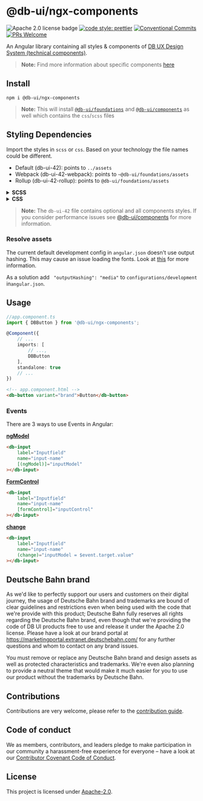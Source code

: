 # @db-ui/ngx-components

![Apache 2.0 license badge](https://img.shields.io/badge/License-Apache_2.0-blue.svg)
[![code style: prettier](https://img.shields.io/badge/code_style-prettier-ff69b4.svg?style=flat-square)](https://github.com/prettier/prettier)
[![Conventional Commits](https://img.shields.io/badge/Conventional%20Commits-1.0.0-yellow.svg)](https://conventionalcommits.org)
[![PRs Welcome](https://img.shields.io/badge/PRs-welcome-brightgreen.svg?style=flat-square)](https://makeapullrequest.com)

An Angular library containing all styles & components of [DB UX Design System (technical components)](https://github.com/db-ui/mono).

> **Note:** Find more information about specific components [here](https://db-ui.github.io/mono/review/main)

## Install

```shell
npm i @db-ui/ngx-components
```

> **Note:** This will install [`@db-ui/foundations`](https://www.npmjs.com/package/@db-ui/foundations) and [`@db-ui/components`](https://www.npmjs.com/package/@db-ui/components) as well which contains the `css`/`scss` files

## Styling Dependencies

Import the styles in `scss` or `css`. Based on your technology the file names could be different.

-   Default (db-ui-42): points to `../assets`
-   Webpack (db-ui-42-webpack): points to `~@db-ui/foundations/assets`
-   Rollup (db-ui-42-rollup): points to `@db-ui/foundations/assets`

<details>
  <summary><strong>SCSS</strong></summary>

```scss styles.scss
// styles.scss
@forward "@db-ui/components/build/styles/db-ui-42-webpack";
```

</details>
<details>
  <summary><strong>CSS</strong></summary>

```css styles.css
/* styles.css */
@import "@db-ui/components/build/styles/db-ui-42-rollup.css";
```

</details>

> **Note:** The `db-ui-42` file contains optional and all components styles. If you consider performance issues see [@db-ui/components](https://www.npmjs.com/package/@db-ui/components) for more information.

### Resolve assets

The current default development config in `angular.json` doesn't use output hashing. This may cause an issue loading the fonts. Look at [this](https://github.com/angular/angular-cli/issues/26347) for more information.

As a solution add `
"outputHashing": "media"` to `configurations/development` in`angular.json`.

## Usage

```ts app.component.ts
//app.component.ts
import { DBButton } from '@db-ui/ngx-components';

@Component({
	// ...
	imports: [
		// ...,
		DBButton
    ],
	standalone: true
	// ...
})
```

```html app.component.html
<!-- app.component.html -->
<db-button variant="brand">Button</db-button>
```

### Events

There are 3 ways to use Events in Angular:

**[ngModel](https://angular.io/api/forms/NgModel)**

```html
<db-input
	label="Inputfield"
	name="input-name"
	[(ngModel)]="inputModel"
></db-input>
```

**[FormControl](https://angular.io/api/forms/FormControl)**

```html
<db-input
	label="Inputfield"
	name="input-name"
	[formControl]="inputControl"
></db-input>
```

**[change](https://developer.mozilla.org/de/docs/Web/API/HTMLElement/change_event)**

```html
<db-input
	label="Inputfield"
	name="input-name"
	(change)="inputModel = $event.target.value"
></db-input>
```

## Deutsche Bahn brand

As we'd like to perfectly support our users and customers on their digital journey, the usage of Deutsche Bahn brand and trademarks are bound of clear guidelines and restrictions even when being used with the code that we're provide with this product; Deutsche Bahn fully reserves all rights regarding the Deutsche Bahn brand, even though that we're providing the code of DB UI products free to use and release it under the Apache 2.0 license.
Please have a look at our brand portal at <https://marketingportal.extranet.deutschebahn.com/> for any further questions and whom to contact on any brand issues.

You must remove or replace any Deutsche Bahn brand and design assets as well as protected characteristics and trademarks. We're even also planning to provide a neutral theme that would make it much easier for you to use our product without the trademarks by Deutsche Bahn.

## Contributions

Contributions are very welcome, please refer to the [contribution guide](https://github.com/db-ui/mono/blob/main/CONTRIBUTING.md).

## Code of conduct

We as members, contributors, and leaders pledge to make participation in our
community a harassment-free experience for everyone – have a look at our [Contributor Covenant Code of Conduct](https://github.com/db-ui/mono/blob/main/CODE-OF-CONDUCT.md).

## License

This project is licensed under [Apache-2.0](LICENSE).
